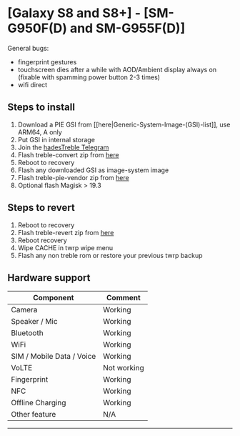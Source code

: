 # [Galaxy S8 and S8+] - [SM-G950F(D) and SM-G955F(D)]

General bugs:
- fingerprint gestures
- touchscreen dies after a while with AOD/Ambient display always on (fixable with spamming power button 2-3 times)
- wifi direct

## Steps to install
1. Download a PIE GSI from [[here|Generic-System-Image-(GSI)-list]], use ARM64, A only
2. Put GSI in internal storage
3. Join the [hadesTreble Telegram](https://t.me/joinchat/GXycO05Xt_U0OJidMky_rA)
4. Flash treble-convert zip from [here](https://t.me/c/1314371573/73153)
5. Reboot to recovery
6. Flash any downloaded GSI as image-system image
7. Flash treble-pie-vendor zip from [here](https://t.me/c/1314371573/72569)
8. Optional flash Magisk > 19.3

## Steps to revert

1) Reboot to recovery
2) Flash treble-revert zip from [here](https://mega.nz/#!L1hjnCIb!QnCkXV2z3Jdwl-15yi9xd7U-NMRyMvZOsRRmW0bew-8)
3) Reboot recovery
4) Wipe CACHE in twrp wipe menu
5) Flash any non treble rom or restore your previous twrp backup


## Hardware support

| Component                 |      Comment                                              |
|---------------------------|-----------------------------------------------------------|
| Camera                    | Working                                                   |
| Speaker / Mic             | Working                                                   |
| Bluetooth                 | Working                                                   |
| WiFi                      | Working                                                   |
| SIM / Mobile Data / Voice | Working                                                   |
| VoLTE                     | Not working                                               |
| Fingerprint               | Working                                                   |
| NFC                       | Working                                                   |
| Offline Charging          | Working                                            |
| Other feature             | N/A                                                       |
---